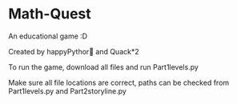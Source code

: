 # Math-Quest
An educational game :D

Created by happyPythor🦀 and Quack*2

To run the game, download all files and run Part1levels.py

Make sure all file locations are correct, paths can be checked from Part1levels.py and Part2storyline.py
